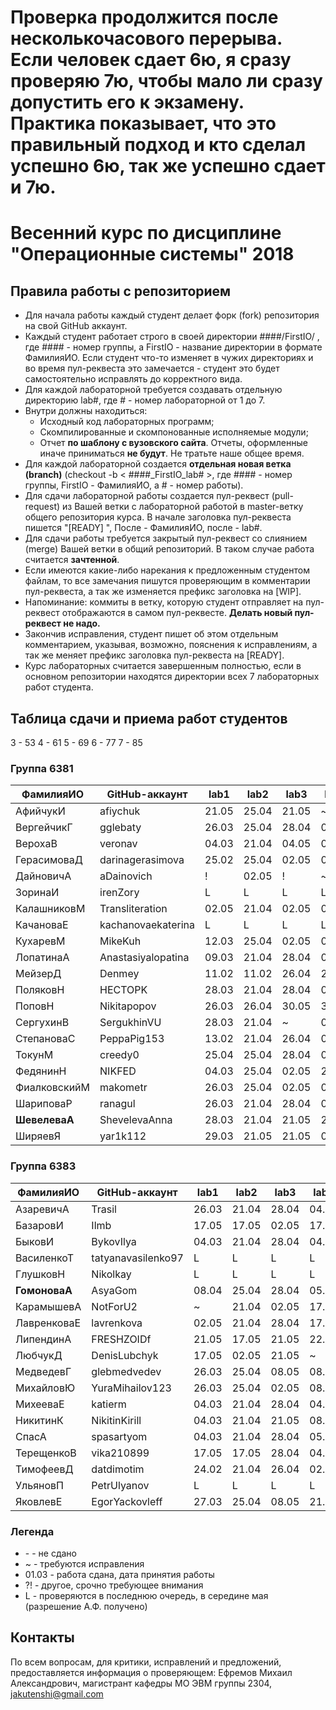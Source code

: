 # Проверка продолжится после несколькочасового перерыва. Если человек сдает 6ю, я сразу проверяю 7ю, чтобы мало ли сразу допустить его к экзамену. Практика показывает, что это правильный подход и кто сделал успешно 6ю, так же успешно сдает и 7ю.

# Весенний курс по дисциплине "Операционные системы" 2018

## Правила работы с репозиторием

- Для начала работы каждый студент делает форк (fork) репозитория на свой GitHub аккаунт.
- Каждый студент работает строго в своей директории ####/FirstIO/ , где #### - номер группы, а FirstIO - название директории в формате ФамилияИО. Если студент что-то изменяет в чужих директориях и во время пул-реквеста это замечается - студент это будет самостоятельно исправлять до корректного вида.
- Для каждой лабораторной требуется создавать отдельную директорию lab#, где # - номер лабораторной от 1 до 7.
- Внутри должны находиться:
    * Исходный код лабораторных программ;
    * Скомпилированные и скомпонованные исполняемые модули;
    * Отчет **по шаблону с вузовского сайта**. Отчеты, оформленные иначе приниматься **не будут**. Не тратьте наше общее время.
- Для каждой лабораторной создается **отдельная новая ветка (branch)** (checkout -b < ####\_FirstIO\_lab# >, где #### - номер группы, FirstIO - ФамилияИО, а # - номер работы).
- Для сдачи лабораторной работы создается пул-реквест (pull-request) из Вашей ветки с лабораторной работой в master-ветку общего репозитория курса. В начале заголовка пул-реквеста пишется "[READY] ", После - ФамилияИО, после - lab#.
- Для сдачи работы требуется закрытый пул-реквест со слиянием (merge) Вашей ветки в общий репозиторий. В таком случае работа считается **зачтенной**.
- Если имеются какие-либо нарекания к предложенным студентом файлам, то все замечания пишутся проверяющим в комментарии пул-реквеста, а так же изменяется префикс заголовка на [WIP].
- Напоминание: коммиты в ветку, которую студент отправляет на пул-реквест отображаются в самом пул-реквесте. **Делать новый пул-реквест не надо.**
- Закончив исправления, студент пишет об этом отдельным комментарием, указывая, возможно, пояснения к исправлениям, а так же меняет префикс заголовка пул-реквеста на [READY].
- Курс лабораторных считается завершенным полностью, если в основном репозитории находятся директории всех 7 лабораторных работ студента.


## Таблица сдачи и приема работ студентов

3 - 53 4 - 61 5 - 69 6 - 77 7 - 85

### Группа 6381

| ФамилияИО     | GitHub-аккаунт     | lab1  | lab2  | lab3  | lab4  | lab5  | lab6  | lab7  |
| ------------- | ------------------ | ----- | ----- | ----- | ----- | ----- | ----- | ----- |
| АфийчукИ      | afiychuk           | 21.05 | 25.04 | 21.05 |   ~   | 04.05 |   -   |   -   |
| ВергейчикГ    | gglebaty           | 26.03 | 25.04 | 28.04 | 03.05 | 22.05 | 30.05 |   -   |
| ВерохаВ       | veronav            | 04.03 | 21.04 | 04.05 | 08.05 | 22.05 |   -   |   -   |
| ГерасимоваД   | darinagerasimova   | 25.02 | 25.04 | 02.05 | 02.05 | 10.05 | 30.05 | 30.05 |
| ДайновичА     | aDainovich         |   !   | 02.05 |   !   |   ~   | 30.05 |   -   |   -   |
| ЗоринаИ       | irenZory           |   L   |   L   |   L   |   L   |   L   |   L   |   L   |
| КалашниковМ   | Transliteration    | 02.05 | 21.04 | 02.05 | 04.05 | 08.05 |   -   |   -   |
| КачановаЕ     | kachanovaekaterina |   L   |   L   |   L   |   L   |   L   |   L   |   L   |
| КухаревМ      | MikeKuh            | 12.03 | 25.04 | 02.05 | 08.05 | 22.05 |   -   |   -   |
| ЛопатинаА     | Anastasiyalopatina | 09.03 | 21.04 | 28.04 | 02.05 | 08.05 | 30.05 | 30.05 |
| МейзерД       | Denmey             | 11.02 | 11.02 | 26.04 | 26.04 | 26.04 | 26.04 | 30.05 |
| ПоляковН      | HECTOPK            | 28.03 | 21.04 | 28.04 | 04.05 | 05.05 |   -   |   -   |
| ПоповН        | Nikitapopov        | 26.03 | 26.04 | 30.05 | 30.05 | 05.05 |   -   |   -   |
| СергухинВ     | SergukhinVU        | 28.03 | 21.04 |   ~   | 08.05 | 08.05 |   -   |   -   |
| СтепановаС    | PeppaPig153        | 13.02 | 21.04 | 26.04 | 02.05 | 05.05 |   -   |   -   |
| ТокунМ        | creedy0            | 25.04 | 25.04 | 28.04 | 04.05 | 30.05 | 30.05 |   -   |
| ФедянинН      | NIKFED             | 04.03 | 25.04 | 02.05 | 21.05 | 22.05 | 30.05 | 30.05 |
| ФиалковскийМ  | makometr           | 26.03 | 25.04 | 02.05 | 08.05 | 05.05 |   -   |   -   |
| ШариповаР     | ranagul            | 26.03 | 21.04 | 28.04 | 03.05 | 30.05 | 30.05 | 30.05 |
| **ШевелеваА** | ShevelevaAnna      | 28.03 | 21.04 | 21.05 | 21.05 | 22.05 | 30.05 |   -   |
| ШиряевЯ       | yar1k112           | 29.03 | 21.05 | 21.05 | 04.05 | 05.05 |   -   |   -   |

### Группа 6383

| ФамилияИО     | GitHub-аккаунт     | lab1  | lab2  | lab3  | lab4  | lab5  | lab6  | lab7  |
| ------------- | ------------------ | ----- | ----- | ----- | ----- | ----- | ----- | ----- |
| АзаревичА     | Trasil             | 26.03 | 21.04 | 28.04 | 04.05 | 05.05 | 30.05 | 30.05 |
| БазаровИ      | Ilmb               | 17.05 | 17.05 | 02.05 | 17.05 | 30.05 | 30.05 | 30.05 |
| БыковИ        | BykovIlya          | 04.03 | 21.04 | 28.04 | 04.05 | 05.05 | 30.05 | 30.05 |
| ВасиленкоТ    | tatyanavasilenko97 |   L   |   L   |   L   |   L   |   L   |   L   |   L   |
| ГлушковН      | Nikolkay           |   L   |   L   |   L   |   L   |   L   |   L   |   L   |
| **ГомоноваА** | AsyaGom            | 08.04 | 25.04 | 28.04 | 05.05 | 08.05 | 30.05 | 30.05 |
| КарамышевА    | NotForU2           |   ~   | 21.04 | 02.05 | 17.05 | 30.05 | 30.05 | 30.05 |
| ЛавренковаЕ   | lavrenkova         | 02.05 | 21.04 | 28.04 | 17.05 | 22.05 |   ~   | 30.05 |
| ЛипендинА     | FRESHZOIDf         | 21.05 | 17.05 | 21.05 | 22.05 | 30.05 |   L   |   L   |
| ЛюбчукД       | DenisLubchyk       | 17.05 | 02.05 | 21.05 |   ~   | 30.05 | 30.05 | 30.05 |
| МедведевГ     | glebmedvedev       | 26.03 | 25.04 | 08.05 | 08.05 | 30.05 |   -   |   -   |
| МихайловЮ     | YuraMihailov123    | 26.03 | 25.04 | 02.05 | 08.05 | 22.05 |   -   |   -   |
| МихееваЕ      | katierm            | 04.03 | 21.04 | 28.04 | 04.05 | 08.05 | 30.05 | 30.05 |
| НикитинК      | NikitinKirill      | 04.03 | 21.04 | 21.05 | 08.05 | 30.05 | 30.05 | 30.05 |
| СпасА         | spasartyom         | 04.03 | 21.04 | 28.04 | 05.05 | 08.05 | 30.05 | 30.05 |
| ТерещенкоВ    | vika210899         | 17.05 | 17.05 | 28.04 | 04.05 |   ~   | 30.05 | 30.05 |
| ТимофеевД     | datdimotim         | 24.02 | 21.04 | 26.04 | 02.05 | 05.05 | 30.05 | 30.05 |
| УльяновП      | PetrUlyanov        |   L   |   L   |   L   |   L   |   L   |   L   |   L   |
| ЯковлевЕ      | EgorYackovleff     | 27.03 | 25.04 | 08.05 | 21.05 | 30.05 | 30.05 | 30.05 |

### Легенда

- \- - не сдано
- ~ - требуются исправления
- 01.03 - работа сдана, дата принятия работы
- ?! - другое, срочно требующее внимания
- L - проверяются в последнюю очередь, в середине мая (разрешение А.Ф. получено)

## Контакты

По всем вопросам, для критики, исправлений и предложений, предоставляется информация о проверяющем: Ефремов Михаил Александрович, магистрант кафедры МО ЭВМ группы 2304, jakutenshi@gmail.com
